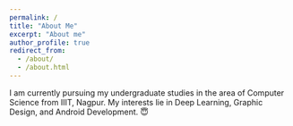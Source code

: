 ```yaml
---
permalink: /
title: "About Me"
excerpt: "About me"
author_profile: true
redirect_from: 
  - /about/
  - /about.html
---
```



I am currently pursuing my undergraduate studies in the area of Computer Science from IIIT, Nagpur. My interests lie in Deep Learning, Graphic Design, and Android Development. 😇



